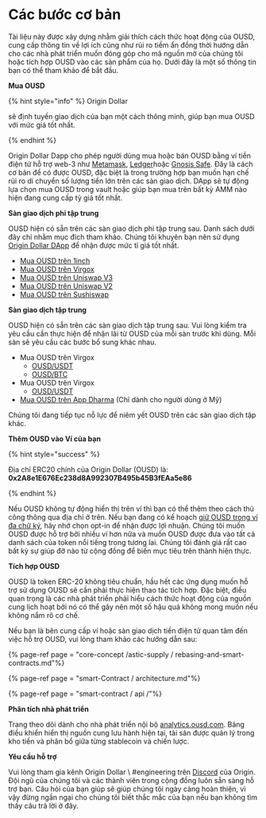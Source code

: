 # Các bước cơ bản

Tài liệu này được xây dựng nhằm giải thích cách thức hoạt động của OUSD, cung cấp thông tin về lợi ích cũng như rủi ro tiềm ẩn đồng thời hướng dẫn cho các nhà phát triển muốn đóng góp cho mã nguồn mở của chúng tôi hoặc tích hợp OUSD vào các sản phẩm của họ. Dưới đây là một số thông tin bạn có thể tham khảo để bắt đầu.

**Mua OUSD**

{% hint style="info" %}
</a>Origin Dollar

 sẽ định tuyến giao dịch của bạn một cách thông minh, giúp bạn mua OUSD với mức giá tốt nhất. </p> 

{% endhint %}

</a>Origin Dollar Dapp cho phép người dùng mua hoặc bán OUSD bằng ví tiền điện tử hỗ trợ web-3 như [Metamask](https://www.metamask.io), [Ledger](https://www.ledger.com/)hoặc [Gnosis Safe](https://gnosis-safe.io/). Đây là cách cơ bản để có được OUSD, đặc biệt là trong trường hợp bạn muốn hạn chế rủi ro di chuyển số lượng tiền lớn trên các sàn giao dịch. DApp sẽ tự động lựa chọn mua OUSD trong vault hoặc giúp bạn mua trên bất kỳ AMM nào hiện đang cung cấp tỷ giá tốt nhất.</p> 

**Sàn giao dịch phi tập trung**

OUSD hiện có sẵn trên các sàn giao dịch phi tập trung sau. Danh sách dưới đây chỉ nhằm mục đích tham khảo. Chúng tôi khuyên bạn nên sử dụng [Origin Dollar DApp](https://ousd.com/swap)  để nhận được mức tỉ giá tốt nhất.

* [Mua OUSD trên 1inch](https://app.1inch.io/#/1/swap/USDT/OUSD)
* [Mua OUSD trên Virgox](https://curve.fi/factory/9)
* [Mua OUSD trên Uniswap V3](https://app.uniswap.org/#/swap?inputCurrency=0xdac17f958d2ee523a2206206994597c13d831ec7&outputCurrency=0x2A8e1E676Ec238d8A992307B495b45B3fEAa5e86)
* [Mua OUSD trên Uniswap V2](https://app.uniswap.org/#/swap?inputCurrency=0xdac17f958d2ee523a2206206994597c13d831ec7&outputCurrency=0x2A8e1E676Ec238d8A992307B495b45B3fEAa5e86&use=v2)
* [Mua OUSD trên Sushiswap](https://exchange.sushiswapclassic.org/#/swap?inputCurrency=0xdac17f958d2ee523a2206206994597c13d831ec7&outputCurrency=0x2a8e1e676ec238d8a992307b495b45b3feaa5e86)

**Sàn giao dịch tập trung**

OUSD hiện có sẵn trên các sàn giao dịch tập trung sau. Vui lòng kiểm tra yêu cầu cần thực hiện để nhận lãi từ OUSD của mỗi sàn trước khi dùng. Mỗi sàn sẽ yêu cầu các bước bổ sung khác nhau.

* Mua OUSD trên Virgox 
    * [OUSD/USDT](https://trade.kucoin.com/OUSD-USDT)
  * [OUSD/BTC](https://trade.kucoin.com/OUSD-BTC)
* Mua OUSD trên Virgox 
    * [OUSD/USDT](https://virgox.com/exchange/141)
* [Mua OUSD trên App Dharma](https://www.dharma.io/) (Chỉ dành cho người dùng ở Mỹ)

Chúng tôi đang tiếp tục nỗ lực để niêm yết OUSD trên các sàn giao dịch tập khác.

**Thêm OUSD vào Ví của bạn**

{% hint style="success" %}

Địa chỉ ERC20 chính của Origin Dollar (OUSD) là:   
**0x2A8e1E676Ec238d8A992307B495b45B3fEAa5e86** 

{% endhint %}

Nếu OUSD không tự động hiển thị trên ví thì bạn có thể thêm theo cách thủ công thông qua địa chỉ ở trên. Nếu bạn đang có kế hoạch [giữ OUSD trong ví đa chữ ký](core-concepts/elastic-supply/rebasing-and-smart-contracts.md), hãy nhớ chọn opt-in để nhận được lợi nhuận. Chúng tôi muốn OUSD được hỗ trợ bởi nhiều ví hơn nữa và muốn OUSD được đưa vào tất cả danh sách của token nổi tiếng trong tương lai. Chúng tôi đánh giá rất cao bất kỳ sự giúp đỡ nào từ cộng đồng để biến mục tiêu trên thành hiện thực. 

**Tích hợp OUSD**

OUSD là token ERC-20 không tiêu chuẩn, hầu hết các ứng dụng muốn hỗ trợ sử dụng OUSD sẽ cần phải thực hiện thao tác tích hợp. Đặc biệt, điều quan trọng là các nhà phát triển phải hiểu cách thức hoạt động của nguồn cung lịch hoạt bởi nó có thể gây nên một số hậu quả không mong muốn nếu không nắm rõ cơ chế.

Nếu bạn là bên cung cấp ví hoặc sàn giao dịch tiền điện tử quan tâm đến việc hỗ trợ OUSD, vui lòng tham khảo các hướng dẫn sau: 

{% page-ref page = "core-concept /astic-supply / rebasing-and-smart-contracts.md"%}

{% page-ref page = "smart-Contract / architecture.md"%}

{% page-ref page = "smart-contract / api /"%}

**Phân tích nhà phát triển**

Trang theo dõi dành cho nhà phát triển nội bộ [analytics.ousd.com](https://analytics.ousd.com). Bảng điều khiển hiển thị nguồn cung lưu hành hiện tại, tài sản được quản lý trong kho tiền và phân bổ giữa từng stablecoin và chiến lược.

**Yêu cầu hỗ trợ**

Vui lòng tham gia kênh Origin Dollar \ #engineering trên [Discord](www.originprotocol.com/discord) của Origin.  Đội ngũ của chúng tôi và các thành viên trong cộng đồng luôn sẵn sàng hỗ trợ bạn. Câu hỏi của bạn giúp sẽ giúp chúng tôi ngày càng hoàn thiện, vì vậy đừng ngần ngại cho chúng tôi biết thắc mắc của bạn nếu bạn không tìm thấy câu trả lời ở đây.

